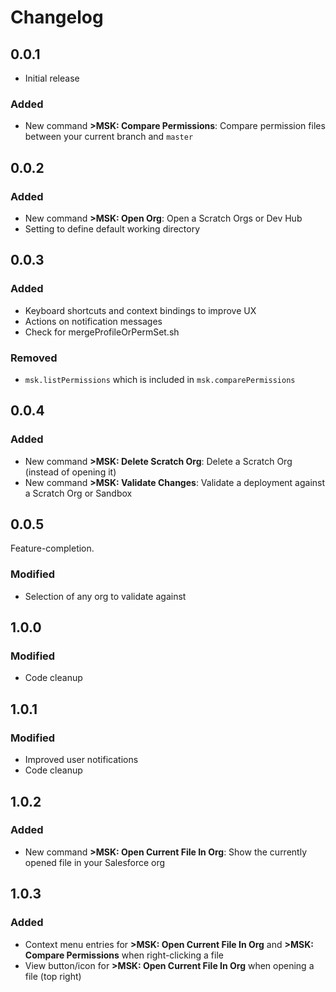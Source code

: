 # Changelog

## 0.0.1

- Initial release

### Added

- New command **>MSK: Compare Permissions**: Compare permission files between your current branch and `master`

## 0.0.2

### Added

- New command **>MSK: Open Org**: Open a Scratch Orgs or Dev Hub
- Setting to define default working directory

## 0.0.3

### Added

- Keyboard shortcuts and context bindings to improve UX
- Actions on notification messages
- Check for mergeProfileOrPermSet.sh

### Removed

- `msk.listPermissions` which is included in `msk.comparePermissions`

## 0.0.4

### Added

- New command **>MSK: Delete Scratch Org**: Delete a Scratch Org (instead of opening it)
- New command **>MSK: Validate Changes**: Validate a deployment against a Scratch Org or Sandbox

## 0.0.5

Feature-completion.

### Modified

- Selection of any org to validate against

## 1.0.0

### Modified

- Code cleanup

## 1.0.1

### Modified

- Improved user notifications
- Code cleanup

## 1.0.2

### Added

- New command **>MSK: Open Current File In Org**: Show the currently opened file in your Salesforce org

## 1.0.3

### Added

- Context menu entries for **>MSK: Open Current File In Org** and **>MSK: Compare Permissions** when right-clicking a file
- View button/icon for **>MSK: Open Current File In Org** when opening a file (top right)

